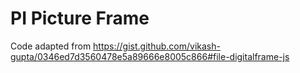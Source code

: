 # PI Picture Frame

Code adapted from https://gist.github.com/vikash-gupta/0346ed7d3560478e5a89666e8005c866#file-digitalframe-js
